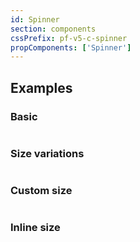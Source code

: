 ```yaml
---
id: Spinner
section: components
cssPrefix: pf-v5-c-spinner
propComponents: ['Spinner']
---
```


## Examples
### Basic
```ts file="./SpinnerBasic.tsx"
```

### Size variations
```ts file="./SpinnerSizeVariations.tsx"
```

### Custom size
```ts file="./SpinnerCustomSize.tsx"
```

### Inline size
```ts file="./SpinnerInline.tsx"
```
